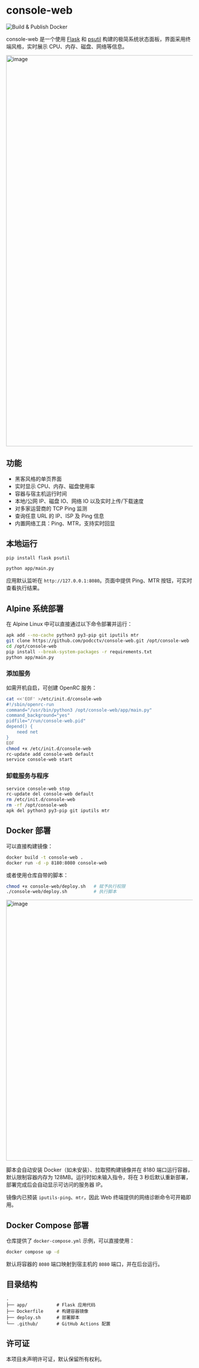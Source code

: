 # console-web

![Build & Publish Docker](https://github.com/podcctv/console-web/actions/workflows/docker-publish.yml/badge.svg)

console-web 是一个使用 [Flask](https://flask.palletsprojects.com/) 和 [psutil](https://psutil.readthedocs.io/) 构建的极简系统状态面板，界面采用终端风格，实时展示 CPU、内存、磁盘、网络等信息。

<img width="1012" height="1054" alt="image" src="https://github.com/user-attachments/assets/5093b202-5b38-4929-ac9a-1db5062d863a" />


## 功能
- 黑客风格的单页界面
- 实时显示 CPU、内存、磁盘使用率
- 容器与宿主机运行时间
- 本地/公网 IP、磁盘 IO、网络 IO 以及实时上传/下载速度
- 对多家运营商的 TCP Ping 监测
- 查询任意 URL 的 IP、ISP 及 Ping 信息
- 内置网络工具：Ping、MTR，支持实时回显

## 本地运行
```bash
pip install flask psutil

python app/main.py
```
应用默认监听在 `http://127.0.0.1:8080`。页面中提供 Ping、MTR 按钮，可实时查看执行结果。

## Alpine 系统部署
在 Alpine Linux 中可以直接通过以下命令部署并运行：

```bash
apk add --no-cache python3 py3-pip git iputils mtr
git clone https://github.com/podcctv/console-web.git /opt/console-web
cd /opt/console-web
pip install --break-system-packages -r requirements.txt
python app/main.py
```

### 添加服务
如需开机自启，可创建 OpenRC 服务：

```bash
cat <<'EOF' >/etc/init.d/console-web
#!/sbin/openrc-run
command="/usr/bin/python3 /opt/console-web/app/main.py"
command_background="yes"
pidfile="/run/console-web.pid"
depend() {
    need net
}
EOF
chmod +x /etc/init.d/console-web
rc-update add console-web default
service console-web start
```

### 卸载服务与程序
```bash
service console-web stop
rc-update del console-web default
rm /etc/init.d/console-web
rm -rf /opt/console-web
apk del python3 py3-pip git iputils mtr
```

## Docker 部署
可以直接构建镜像：
```bash
docker build -t console-web .
docker run -d -p 8180:8080 console-web
```
或者使用仓库自带的脚本：
```bash
chmod +x console-web/deploy.sh   # 赋予执行权限
./console-web/deploy.sh          # 执行脚本
```
<img width="1215" height="703" alt="image" src="https://github.com/user-attachments/assets/c73ec314-2feb-4064-a5e5-d27f3617d77f" />

脚本会自动安装 Docker（如未安装）、拉取预构建镜像并在 8180 端口运行容器，默认限制容器内存为 128MB。运行时如未输入指令，将在 3 秒后默认重新部署，部署完成后会自动显示可访问的服务器 IP。


镜像内已预装 `iputils-ping`、`mtr`，因此 Web 终端提供的网络诊断命令可开箱即用。


## Docker Compose 部署
仓库提供了 `docker-compose.yml` 示例，可以直接使用：

```bash
docker compose up -d
```

默认将容器的 `8080` 端口映射到宿主机的 `8080` 端口，并在后台运行。

## 目录结构
```
.
├── app/           # Flask 应用代码
├── Dockerfile     # 构建容器镜像
├── deploy.sh      # 部署脚本
└── .github/       # GitHub Actions 配置
```

## 许可证
本项目未声明许可证，默认保留所有权利。

